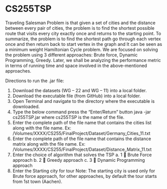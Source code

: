 # CS255TSP
Traveling Salesman Problem is that given a set of cities and the distance between every pair of cities, the problem is to find the shortest possible route that visits every city exactly once and returns to the starting point. To summarize, the problem is to find the shortest path go through each vertex once and then return back to start vertex in the graph and It can be seen as a minimum weight Hamiltonian Cycle problem. We are focused on solving the problem using 3 different approaches: Brute force, Dynamic Programming, Greedy. Later, we shall be analyzing the performance metric in terms of running time and space involved in the above-mentioned approaches.

Directions to run the .jar file:
1.	Download the datasets (WG – 22 and WG – 11) into a local folder.
2.	Download the executable file (from GitHub) into a local folder.
3.	Open Terminal and navigate to the directory where the executable is downloaded.
4.	Type the below command press the “Enter/Return” button
java -jar cs255TSP.jar
		where cs255TSP is the name of the file.
5.	Enter the complete path of the file name that contains the cities list along with the file name.
Ex: /Volumes/XXXX/CS255/FinalProject/Dataset/Germany_Cities_11.txt
6.	Enter the complete path of the file name that contains the distance matrix along with the file name.
Ex: /Volumes/XXXX/CS255/FinalProject/Dataset/Distance_Matrix_11.txt
7.	Enter the choice of algorithm that solves the TSP
a.	1  Brute Force approach
b.	2  Greedy approach
c.	3  Dynamic Programming approach
8.	Enter the Starting city for tour
Note: The starting city is used only for Brute force approach, for other approaches, by default the tour starts from 1st town (Aachen).
